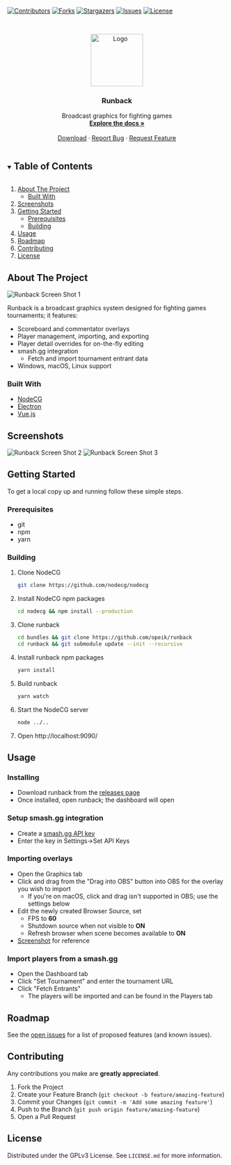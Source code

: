 [![Contributors][contributors-shield]][contributors-url]
[![Forks][forks-shield]][forks-url]
[![Stargazers][stars-shield]][stars-url]
[![Issues][issues-shield]][issues-url]
[![License][license-shield]][license-url]

<!-- PROJECT LOGO -->
<br />
<p align="center">
  <a href="https://github.com/opeik/runback">
    <img src="https://raw.githubusercontent.com/opeik/runback/dd6ae2fb89757746fa2251d18b39de86e1f88aa2/src/dashboard/runback/_img/runback-logo-light.svg" alt="Logo" width="120" height="120">
  </a>

  <h3 align="center">Runback</h3>

  <p align="center">
    Broadcast graphics for fighting games
    <br />
    <a href="https://github.com/opeik/runback"><strong>Explore the docs »</strong></a>
    <br />
    <br />
    <a href="https://github.com/opeik/runback/releases/latest">Download</a>
    ·
    <a href="https://github.com/opeik/runback/issues">Report Bug</a>
    ·
    <a href="https://github.com/opeik/runback/issues">Request Feature</a>
  </p>
</p>

<!-- TABLE OF CONTENTS -->
<details open="open">
  <summary><h2 style="display: inline-block">Table of Contents</h2></summary>
  <ol>
    <li>
      <a href="#about-the-project">About The Project</a>
      <ul>
        <li><a href="#built-with">Built With</a></li>
      </ul>
    </li>
    <li><a href="#screenshots">Screenshots</a></li>
    <li>
      <a href="#getting-started">Getting Started</a>
      <ul>
        <li><a href="#prerequisites">Prerequisites</a></li>
        <li><a href="#building">Building</a></li>
      </ul>
    </li>
    <li><a href="#usage">Usage</a></li>
    <li><a href="#roadmap">Roadmap</a></li>
    <li><a href="#contributing">Contributing</a></li>
    <li><a href="#license">License</a></li>
  </ol>
</details>

## About The Project

![Runback Screen Shot 1][product-screenshot1]

Runback is a broadcast graphics system designed for fighting games tournaments; it features:

- Scoreboard and commentator overlays
- Player management, importing, and exporting
- Player detail overrides for on-the-fly editing
- smash.gg</span> integration
  - Fetch and import tournament entrant data
- Windows, macOS, Linux support

### Built With

- [NodeCG](https://github.com/nodecg/nodecg)
- [Electron](https://github.com/electron/electron)
- [Vue.js](https://github.com/vuejs/vue)

## Screenshots

![Runback Screen Shot 2][product-screenshot2]
![Runback Screen Shot 3][product-screenshot3]

## Getting Started

To get a local copy up and running follow these simple steps.

### Prerequisites

- git
- npm
- yarn

### Building

1. Clone NodeCG
   ```sh
   git clone https://github.com/nodecg/nodecg
   ```
2. Install NodeCG npm packages

   ```sh
   cd nodecg && npm install --production
   ```

3. Clone runback

   ```sh
   cd bundles && git clone https://github.com/opeik/runback
   cd runback && git submodule update --init --recursive
   ```

4. Install runback npm packages

   ```sh
   yarn install
   ```

5. Build runback

   ```sh
   yarn watch
   ```

6. Start the NodeCG server

   ```sh
   node ../..
   ```

7. Open http://localhost:9090/

## Usage

### Installing

- Download runback from the [releases page](https://github.com/opeik/runback/releases/latest)
- Once installed, open runback; the dashboard will open

### Setup smash.gg integration

- Create a [smash.gg API key](https://developer.smash.gg/docs/authentication)
- Enter the key in Settings→Set API Keys

### Importing overlays

- Open the Graphics tab
- Click and drag from the "Drag into OBS" button into OBS for the overlay you wish to import
  - If you're on macOS, click and drag isn't supported in OBS; use the settings below
- Edit the newly created Browser Source, set
  - FPS to **60**
  - Shutdown source when not visible to **ON**
  - Refresh browser when scene becomes available to **ON**
- [Screenshot](https://i.imgur.com/AsOmUPY.png) for reference

### Import players from a smash.gg

- Open the Dashboard tab
- Click "Set Tournament" and enter the tournament URL
- Click "Fetch Entrants"
  - The players will be imported and can be found in the Players tab

## Roadmap

See the [open issues](https://github.com/opeik/runback_name/issues) for a list of proposed features (and known issues).

## Contributing

Any contributions you make are **greatly appreciated**.

1. Fork the Project
2. Create your Feature Branch (`git checkout -b feature/amazing-feature`)
3. Commit your Changes (`git commit -m 'Add some amazing feature'`)
4. Push to the Branch (`git push origin feature/amazing-feature`)
5. Open a Pull Request

## License

Distributed under the GPLv3 License. See `LICENSE.md` for more information.

[contributors-shield]: https://img.shields.io/github/contributors/opeik/runback.svg?style=for-the-badge
[contributors-url]: https://github.com/opeik/runback/graphs/contributors
[forks-shield]: https://img.shields.io/github/forks/opeik/runback.svg?style=for-the-badge
[forks-url]: https://github.com/opeik/runback/network/members
[stars-shield]: https://img.shields.io/github/stars/opeik/runback.svg?style=for-the-badge
[stars-url]: https://github.com/opeik/runback/stargazers
[issues-shield]: https://img.shields.io/github/issues/opeik/runback.svg?style=for-the-badge
[issues-url]: https://github.com/opeik/runback/issues
[license-shield]: https://img.shields.io/github/license/opeik/runback.svg?style=for-the-badge
[license-url]: https://github.com/opeik/runback/blob/master/LICENSE.md
[product-screenshot1]: https://i.imgur.com/lBs6iE1.png
[product-screenshot2]: https://i.imgur.com/Brtca30.png
[product-screenshot3]: https://i.imgur.com/cAYt0CP.png
